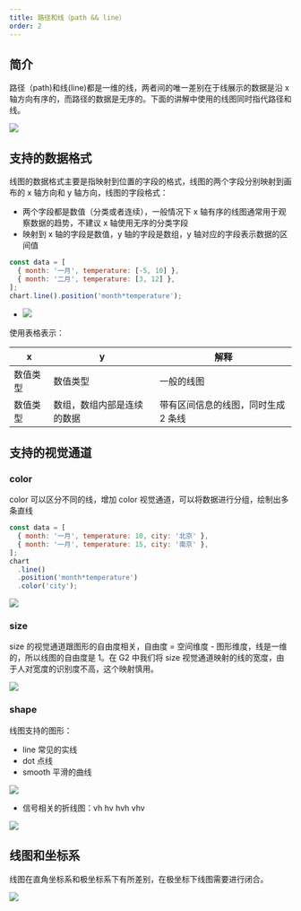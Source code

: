 ```yaml
---
title: 路径和线（path && line）
order: 2
---
```


## 简介

路径（path)和线(line)都是一维的线，两者间的唯一差别在于线展示的数据是沿 x 轴方向有序的，而路径的数据是无序的。下面的讲解中使用的线图同时指代路径和线。

![](https://zos.alipayobjects.com/basement/skylark/0ad6383d14791813867844985d7559/attach/4080/900/image.png#align=left&display=inline&height=230&originHeight=230&originWidth=867&status=done&style=none&width=867)

## 支持的数据格式

线图的数据格式主要是指映射到位置的字段的格式，线图的两个字段分别映射到画布的 x 轴方向和 y 轴方向，线图的字段格式：

- 两个字段都是数值（分类或者连续），一般情况下 x 轴有序的线图通常用于观察数据的趋势，不建议 x 轴使用无序的分类字段
- 映射到 x 轴的字段是数值，y 轴的字段是数组，y 轴对应的字段表示数据的区间值

```javascript
const data = [
  { month: '一月', temperature: [-5, 10] },
  { month: '二月', temperature: [3, 12] },
];
chart.line().position('month*temperature');
```

- ![](https://zos.alipayobjects.com/basement/skylark/0ad6383d14791814023983420d7565/attach/4080/900/image.png#align=left&display=inline&height=389&originHeight=389&originWidth=699&status=done&style=none&width=699)

使用表格表示：

| x        | y                          | 解释                                |
| -------- | -------------------------- | ----------------------------------- |
| 数值类型 | 数值类型                   | 一般的线图                          |
| 数值类型 | 数组，数组内部是连续的数据 | 带有区间信息的线图，同时生成 2 条线 |

## 支持的视觉通道

### color

color 可以区分不同的线，增加 color 视觉通道，可以将数据进行分组，绘制出多条直线

```javascript
const data = [
  { month: '一月', temperature: 10, city: '北京' },
  { month: '一月', temperature: 15, city: '南京' },
];
chart
  .line()
  .position('month*temperature')
  .color('city');
```

![](https://zos.alipayobjects.com/basement/skylark/0ad680ae14791814186284070d17cd/attach/4080/900/image.png#align=left&display=inline&height=494&originHeight=494&originWidth=961&status=done&style=none&width=961)

### size

size 的视觉通道跟图形的自由度相关，自由度 = 空间维度 - 图形维度，线是一维的，所以线图的自由度是 1。在 G2 中我们将 size 视觉通道映射的线的宽度，由于人对宽度的识别度不高，这个映射慎用。

![](https://zos.alipayobjects.com/basement/skylark/0ad6383d14791814326954771d7553/attach/4080/900/image.png#align=left&display=inline&height=469&originHeight=469&originWidth=874&status=done&style=none&width=874)

### shape

线图支持的图形：

- line 常见的实线
- dot 点线
- smooth 平滑的曲线

![](https://zos.alipayobjects.com/basement/skylark/0ad6383d14791814488053451d7565/attach/4080/900/image.png#align=left&display=inline&height=495&originHeight=495&originWidth=962&status=done&style=none&width=962)

- 信号相关的折线图：vh hv hvh vhv

![](https://zos.alipayobjects.com/basement/skylark/0ad6383d14791814670683470d7565/attach/4080/900/image.png#align=left&display=inline&height=490&originHeight=490&originWidth=949&status=done&style=none&width=949)

## 线图和坐标系

线图在直角坐标系和极坐标系下有所差别，在极坐标下线图需要进行闭合。

![](https://zos.alipayobjects.com/basement/skylark/0ad6383d14791814858303483d7565/attach/4080/900/image.png#align=left&display=inline&height=476&originHeight=476&originWidth=771&status=done&style=none&width=771)
